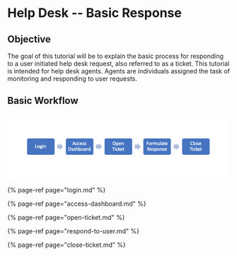 # Help Desk -- Basic Response

## Objective

The goal of this tutorial will be to explain the basic process for responding to a user initiated help desk request, also referred to as a ticket. This tutorial is intended for help desk agents. Agents are individuals assigned the task of monitoring and responding to user requests.

## Basic Workflow

![Overview of basic response work flow.](../../.gitbook/assets/screen-shot-2020-02-11-at-2.06.16-pm.png)

{% page-ref page="login.md" %}

{% page-ref page="access-dashboard.md" %}

{% page-ref page="open-ticket.md" %}

{% page-ref page="respond-to-user.md" %}

{% page-ref page="close-ticket.md" %}



